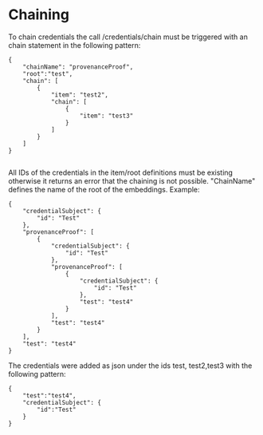# Chaining

To chain credentials the call /credentials/chain must be triggered with an chain statement in the following pattern: 

```
{
	"chainName": "provenanceProof",
	"root":"test",
	"chain": [
		{
			"item": "test2",
			"chain": [
				{
					"item": "test3"
				}
			]
		}
	]
}


```

All IDs of the credentials in the item/root definitions must be existing otherwise it returns an error that the chaining is not possible. "ChainName" defines the name of the root of the embeddings. Example: 

```
{
	"credentialSubject": {
		"id": "Test"
	},
	"provenanceProof": [
		{
			"credentialSubject": {
				"id": "Test"
			},
			"provenanceProof": [
				{
					"credentialSubject": {
						"id": "Test"
					},
					"test": "test4"
				}
			],
			"test": "test4"
		}
	],
	"test": "test4"
}

``` 

The credentials were added as json under the ids test, test2,test3 with the following pattern: 

```
{
	"test":"test4",
	"credentialSubject": {
		"id":"Test"
	}
}
```